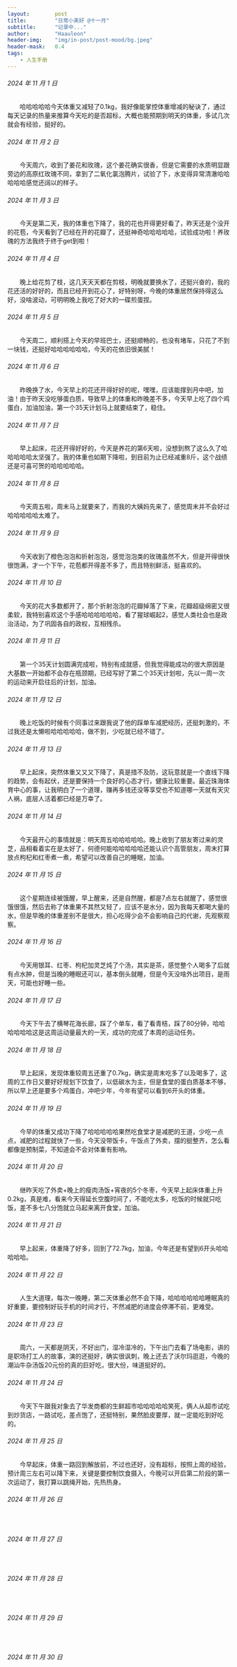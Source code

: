 ```yaml
---
layout:        post
title:         "日常小美好 @十一月"
subtitle:      "记录中..."
author:        "Haauleon"
header-img:    "img/in-post/post-mood/bg.jpeg"
header-mask:   0.4
tags:
    - 人生手册
---
```


###### 2024 年 11 月 1 日
&emsp;&emsp;哈哈哈哈哈今天体重又减轻了0.1kg，我好像能掌控体重增减的秘诀了，通过每天记录的热量来推算今天吃的是否超标，大概也能预期到明天的体重，多试几次就会有经验，挺好的。

###### 2024 年 11 月 2 日
&emsp;&emsp;今天周六，收到了姜花和玫瑰，这个姜花确实很香，但是它需要的水质明显跟旁边的高原红玫瑰不同，拿到了二氧化氯泡腾片，试验了下，水变得异常清澈哈哈哈哈哈感觉还阔以的样子。

###### 2024 年 11 月 3 日
&emsp;&emsp;今天是第二天，我的体重也下降了，我的花也开得更好看了，昨天还是个没开的花苞，今天看到了已经在开的花瓣了，还挺神奇哈哈哈哈哈，试验成功啦！养玫瑰的方法我终于终于get到啦！

###### 2024 年 11 月 4 日
&emsp;&emsp;晚上给花剪了枝，这几天天天都在剪枝，明晚就要换水了，还挺兴奋的，我的花还活的好好的，而且已经开到花心了，好特别呀，今晚的体重居然保持得这么好，没啥波动，可明明晚上我吃了好大的一碟煎蛋捏。

###### 2024 年 11 月 5 日
&emsp;&emsp;今天周二，顺利搭上今天的早班巴士，还挺顺畅的，也没有堵车，只花了不到一块钱，还挺好哈哈哈哈哈哈，今天的花依旧很美腻！

###### 2024 年 11 月 6 日
&emsp;&emsp;昨晚换了水，今天早上的花还开得好好的呢，嘿嘿，应该能撑到月中吧，加油！由于昨天没吃够蛋白质，导致早上的体重和昨晚差不多，今天早上吃了四个鸡蛋白，加油加油，第一个35天计划马上就要结束了，稳住。

###### 2024 年 11 月 7 日
&emsp;&emsp;早上起床，花还开得好好的，今天是养花的第6天啦，没想到熬了这么久了哈哈哈哈哈太坚强了。我的体重也如期下降啦，到目前为止已经减重8斤，这个战绩还是可喜可贺的哈哈哈哈哈。

###### 2024 年 11 月 8 日
&emsp;&emsp;今天周五啦，周末马上就要来了，而我的大姨妈先来了，感觉周末并不会好过哈哈哈哈哈太难了。

###### 2024 年 11 月 9 日
&emsp;&emsp;今天收到了橙色泡泡和折射泡泡，感觉泡泡类的玫瑰虽然不大，但是开得很快很饱满，才一个下午，花苞都开得差不多了，而且特别鲜活，挺喜欢的。

###### 2024 年 11 月 10 日
&emsp;&emsp;今天的花大多数都开了，那个折射泡泡的花瓣掉落了下来，花瓣超级绵密又很柔软，我特别喜欢这个手感哈哈哈哈哈哈，看了猩球崛起2，感觉人类社会也是政治活动，为了巩固各自的政权，互相残杀。

###### 2024 年 11 月 11 日
&emsp;&emsp;第一个35天计划圆满完成啦，特别有成就感，但我觉得能成功的很大原因是大基数一开始都不会存在瓶颈期，已经写好了第二个35天计划啦，先以一周一次的运动来开启往后的计划，加油。

###### 2024 年 11 月 12 日
&emsp;&emsp;晚上吃饭的时候有个同事过来跟我说了他的踩单车减肥经历，还挺刺激的，不过我还是太懒啦哈哈哈哈哈，做不到，少吃就已经不错了。

###### 2024 年 11 月 13 日
&emsp;&emsp;早上起床，突然体重又又又下降了，真是措不及防，这玩意就是一个直线下降的趋势，会有起伏，还是要保持一个良好的心态才行，健康比较重要。最近珠海体育中心的事，让我明白了一个道理，赚再多钱还没等享受也不知道哪一天就有天灾人祸，底层人活着都已经是万幸了。

###### 2024 年 11 月 14 日
&emsp;&emsp;今天最开心的事情就是：明天周五哈哈哈哈哈。晚上收到了朋友寄过来的灵芝，品相看着实在是太好了，何德何能哈哈哈哈哈还能认识个高管朋友，周末打算放点枸杞和红枣煮一煮，希望可以改善自己的睡眠，加油。

###### 2024 年 11 月 15 日
&emsp;&emsp;这个星期连续被饿醒，早上醒来，还是自然醒，都是7点左右就醒了，感觉很饿很饿，然后去称了体重果不其然又轻了，应该不是水分，因为我每天都喝大量的水，但是早晚的体重差别不是很大，担心吃得少会不会影响自己的代谢，先观察观察。

###### 2024 年 11 月 16 日
&emsp;&emsp;今天用银耳、红枣、枸杞加灵芝炖了个汤，其实是茶，感觉整个人喝多了后就有点水肿，但是当晚的睡眠还可以，基本倒头就睡，但是今天没啥外出项目，是雨天，可能也好睡一些。

###### 2024 年 11 月 17 日
&emsp;&emsp;今天下午去了横琴花海长廊，踩了个单车，看了看青桔，踩了80分钟，哈哈哈哈哈哈这是这周运动量最大的一天，成功的完成了本周的运动任务。

###### 2024 年 11 月 18 日
&emsp;&emsp;早上起床，发现体重较周五还重了0.7kg，确实是周末吃多了以及喝多了，这周的工作日又要好好规划下饮食了，以低碳水为主，但是食堂的蛋白质基本不够，所以早上还是要多个鸡蛋白，冲吧少年，今年有望可以看到6开头的体重。

###### 2024 年 11 月 19 日
&emsp;&emsp;今早的体重又成功下降了哈哈哈哈哈果然吃食堂才是减肥的王道，少吃一点点，减肥的过程就快了一些，今天没带饭卡，午饭点了外卖，摆的挺整齐，怎么看都像是预制菜，不知道会不会对体重有影响。

###### 2024 年 11 月 20 日
&emsp;&emsp;继昨天吃了外卖+晚上的瘦肉汤饭+宵夜的5个冬枣，今天早上起床体重上升0.2kg，真是难，看来今天得延长空腹时间了，不能吃太多，吃饭的时候就只吃饭，差不多七八分饱就立马起来离开食堂，加油。

###### 2024 年 11 月 21 日
&emsp;&emsp;早上起来，体重降了好多，回到了72.7kg，加油，今年还是有望到6开头哈哈哈哈哈。

###### 2024 年 11 月 22 日
&emsp;&emsp;人生大道理，每次一晚睡，第二天体重必然不会下降，哈哈哈哈哈哈睡眠真的好重要，要控制好玩手机的时间才行，不然减肥的进度会停滞不前，更难受。

###### 2024 年 11 月 23 日
&emsp;&emsp;周六，一天都是阴天，不好出门，湿冷湿冷的，下午出门去看了场电影，讲的是职场打工人的故事，演的还挺好，确实很讽刺，晚上还去了沃尔玛逛逛，今晚的潮汕牛杂汤饭20元份的真的巨好吃，很大份，味道挺好的。

###### 2024 年 11 月 24 日
&emsp;&emsp;今天下午跟我对象去了华发商都的生鲜超市哈哈哈哈哈笑死，俩人从超市试吃到炒货店，一路试吃，差点饱了，还挺特别，果然脸皮要厚，就一定能吃到好吃的。

###### 2024 年 11 月 25 日
&emsp;&emsp;今早起床，体重一路回到解放前，不过也还好，没有超标，按照上周的经验，预计周三左右可以降下来，关键是要控制饮食摄入，今晚可以开启第二阶段的第一次运动了，我打算以跳绳开始，先热热身。

###### 2024 年 11 月 26 日
&emsp;&emsp;

###### 2024 年 11 月 27 日
&emsp;&emsp;

###### 2024 年 11 月 28 日
&emsp;&emsp;

###### 2024 年 11 月 29 日
&emsp;&emsp;

###### 2024 年 11 月 30 日
&emsp;&emsp;

